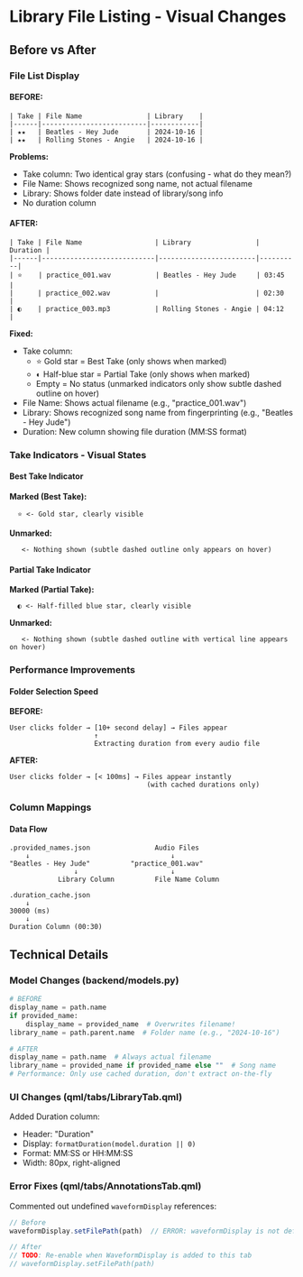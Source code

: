 # Library File Listing - Visual Changes

## Before vs After

### File List Display

#### BEFORE:
```
| Take | File Name                | Library    |
|------|--------------------------|------------|
| ★★   | Beatles - Hey Jude       | 2024-10-16 |
| ★★   | Rolling Stones - Angie   | 2024-10-16 |
```

**Problems:**
- Take column: Two identical gray stars (confusing - what do they mean?)
- File Name: Shows recognized song name, not actual filename
- Library: Shows folder date instead of library/song info
- No duration column

#### AFTER:
```
| Take | File Name                  | Library                | Duration |
|------|----------------------------|------------------------|----------|
| ⭐    | practice_001.wav           | Beatles - Hey Jude     | 03:45    |
|      | practice_002.wav           |                        | 02:30    |
| ◐    | practice_003.mp3           | Rolling Stones - Angie | 04:12    |
```

**Fixed:**
- Take column: 
  - ⭐ Gold star = Best Take (only shows when marked)
  - ◐ Half-blue star = Partial Take (only shows when marked)
  - Empty = No status (unmarked indicators only show subtle dashed outline on hover)
- File Name: Shows actual filename (e.g., "practice_001.wav")
- Library: Shows recognized song name from fingerprinting (e.g., "Beatles - Hey Jude")
- Duration: New column showing file duration (MM:SS format)

### Take Indicators - Visual States

#### Best Take Indicator

**Marked (Best Take):**
```
  ⭐ <- Gold star, clearly visible
```

**Unmarked:**
```
   <- Nothing shown (subtle dashed outline only appears on hover)
```

#### Partial Take Indicator

**Marked (Partial Take):**
```
  ◐ <- Half-filled blue star, clearly visible
```

**Unmarked:**
```
   <- Nothing shown (subtle dashed outline with vertical line appears on hover)
```

### Performance Improvements

#### Folder Selection Speed

**BEFORE:**
```
User clicks folder → [10+ second delay] → Files appear
                     ↑
                     Extracting duration from every audio file
```

**AFTER:**
```
User clicks folder → [< 100ms] → Files appear instantly
                                  (with cached durations only)
```

### Column Mappings

#### Data Flow

```
.provided_names.json                Audio Files
    ↓                                   ↓
"Beatles - Hey Jude"          "practice_001.wav"
                ↓                       ↓
            Library Column          File Name Column

.duration_cache.json
    ↓
30000 (ms)
    ↓
Duration Column (00:30)
```

## Technical Details

### Model Changes (backend/models.py)

```python
# BEFORE
display_name = path.name
if provided_name:
    display_name = provided_name  # Overwrites filename!
library_name = path.parent.name  # Folder name (e.g., "2024-10-16")

# AFTER  
display_name = path.name  # Always actual filename
library_name = provided_name if provided_name else ""  # Song name
# Performance: Only use cached duration, don't extract on-the-fly
```

### UI Changes (qml/tabs/LibraryTab.qml)

Added Duration column:
- Header: "Duration"
- Display: `formatDuration(model.duration || 0)`
- Format: MM:SS or HH:MM:SS
- Width: 80px, right-aligned

### Error Fixes (qml/tabs/AnnotationsTab.qml)

Commented out undefined `waveformDisplay` references:
```javascript
// Before
waveformDisplay.setFilePath(path)  // ERROR: waveformDisplay is not defined

// After  
// TODO: Re-enable when WaveformDisplay is added to this tab
// waveformDisplay.setFilePath(path)
```
